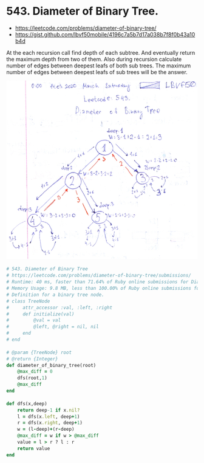 # 543. Diameter of Binary Tree.

- https://leetcode.com/problems/diameter-of-binary-tree/
- https://gist.github.com/lbvf50mobile/4196c7a5b7d17a038b7f8f0b43a10b4d

At the each recursion call find depth of each subtree. And eventually return the maximum depth from two of them. Also during recursion calculate number of edges between deepest leafs of both sub trees. The maximum number of edges between deepest leafs of sub trees will be the answer.

![Show how recursion works](lc543.png)

```Ruby
# 543. Diameter of Binary Tree
# https://leetcode.com/problems/diameter-of-binary-tree/submissions/
# Runtime: 40 ms, faster than 71.64% of Ruby online submissions for Diameter of Binary Tree.
# Memory Usage: 9.8 MB, less than 100.00% of Ruby online submissions for Diameter of Binary Tree.
# Definition for a binary tree node.
# class TreeNode
#     attr_accessor :val, :left, :right
#     def initialize(val)
#         @val = val
#         @left, @right = nil, nil
#     end
# end

# @param {TreeNode} root
# @return {Integer}
def diameter_of_binary_tree(root)
    @max_diff = 0
    dfs(root,1)
    @max_diff
end

def dfs(x,deep)
    return deep-1 if x.nil?
    l = dfs(x.left, deep+1)
    r = dfs(x.right, deep+1)
    w = (l-deep)+(r-deep)
    @max_diff = w if w > @max_diff
    value = l > r ? l : r
    return value
end
```